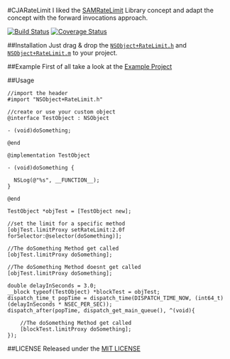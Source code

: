 #CJARateLimit
I liked the [SAMRateLimit](https://github.com/soffes/SAMRateLimit) Library concept and adapt the concept with the forward invocations approach. 

[![Build Status](https://travis-ci.org/carlj/CJARateLimit.png?branch=master)](https://travis-ci.org/carlj/CJARateLimit)
[![Coverage Status](https://coveralls.io/repos/carlj/CJARateLimit/badge.png?branch=master)](https://coveralls.io/r/carlj/CJARateLimit?branch=master)

##Installation
Just drag & drop the [`NSObject+RateLimit.h`](CJARateLimit/NSObject+RateLimit.h) and [`NSObject+RateLimit.m`](CJARateLimit/NSObject+RateLimit.m) to your project.

##Example
First of all take a look at the [Example Project](Example/Classes/ExampleViewController.m)

##Usage
``` objc
//import the header
#import "NSObject+RateLimit.h"
```

``` objc
//create or use your custom object
@interface TestObject : NSObject

- (void)doSomething;

@end

@implementation TestObject

- (void)doSomething {
  
  NSLog(@"%s", __FUNCTION__);
}

@end
```

``` objc
TestObject *objTest = [TestObject new];

//set the limit for a specific method
[objTest.limitProxy setRateLimit:2.0f forSelector:@selector(doSomething)];

//The doSomething Method get called
[objTest.limitProxy doSomething]; 

//The doSomething Method doesnt get called
[objTest.limitProxy doSomething]; 

double delayInSeconds = 3.0;
__block typeof(TestObject) *blockTest = objTest;
dispatch_time_t popTime = dispatch_time(DISPATCH_TIME_NOW, (int64_t)(delayInSeconds * NSEC_PER_SEC));
dispatch_after(popTime, dispatch_get_main_queue(), ^(void){

	//The doSomething Method get called
	[blockTest.limitProxy doSomething]; 
});
```

##LICENSE
Released under the [MIT LICENSE](LICENSE)